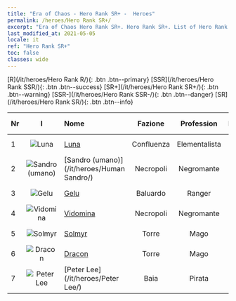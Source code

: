 ```yaml
---
title: "Era of Chaos - Hero Rank SR+ -  Heroes"
permalink: /heroes/Hero Rank SR+/
excerpt: "Era of Chaos Hero Rank SR+. Hero Rank SR+. List of Hero Rank  in Era of Chaos"
last_modified_at: 2021-05-05
locale: it
ref: "Hero Rank SR+"
toc: false
classes: wide
---
```

 [R](/it/heroes/Hero Rank R/){: .btn .btn--primary} [SSR](/it/heroes/Hero Rank SSR/){: .btn .btn--success} [SR+](/it/heroes/Hero Rank SR+/){: .btn .btn--warning} [SSR-](/it/heroes/Hero Rank SSR-/){: .btn .btn--danger} [SR](/it/heroes/Hero Rank SR/){: .btn .btn--info} 

  | Nr |  I |    Nome    |  Fazione  |  Profession   |  Rango  |    Specialty     | User Rate  | 
  |:---|:--:|:-----------|:-------:|:-------------:|:------:|:-----------------|:----:|
  | 1 | ![Luna](/images/h/h_Luna.jpg) | [Luna](/it/heroes/Luna/) | Confluenza | Elementalista | **SR+** |  Muro infernale | R |
  | 2 | ![Sandro (umano)](/images/h/h_HumanSandro.jpg) | [Sandro (umano)](/it/heroes/Human Sandro/) | Necropoli | Negromante | **SR+** |  Anima immortale | SR |
  | 3 | ![Gelu](/images/h/h_Gelu.jpg) | [Gelu](/it/heroes/Gelu/) | Baluardo | Ranger | **SR+** |  Tiratore esperto | SR+ |
  | 4 | ![Vidomina](/images/h/h_Vidomina.jpg) | [Vidomina](/it/heroes/Vidomina/) | Necropoli | Negromante | **SR+** |  Negromante | R |
  | 5 | ![Solmyr](/images/h/h_Solmyr.jpg) | [Solmyr](/it/heroes/Solmyr/) | Torre | Mago | **SR+** |  Catena di luce | SR |
  | 6 | ![Dracon](/images/h/h_Dracon.jpg) | [Dracon](/it/heroes/Dracon/) | Torre | Mago | **SR+** |  Arcistregone | R |
  | 7 | ![Peter Lee](/images/h/h_PeterLee.jpg) | [Peter Lee](/it/heroes/Peter Lee/) | Baia | Pirata | **SR+** |  Salpa | R+ |

